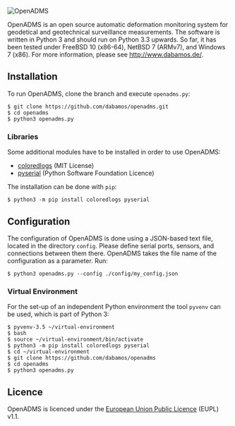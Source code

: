 ![OpenADMS](http://www.dabamos.de/github/openadms.png)

OpenADMS is an open source automatic deformation monitoring system for geodetical
and geotechnical surveillance measurements. The software is written in Python 3
and should run on Python 3.3 upwards. So far, it has been tested under FreeBSD
10 (x86-64), NetBSD 7 (ARMv7), and Windows 7 (x86). For more information, please
see http://www.dabamos.de/.

## Installation
To run OpenADMS, clone the branch and execute `openadms.py`:

```
$ git clone https://github.com/dabamos/openadms.git
$ cd openadms
$ python3 openadms.py
```

### Libraries
Some additional modules have to be installed in order to use OpenADMS:

* [coloredlogs](https://pypi.python.org/pypi/coloredlogs) (MIT License)
* [pyserial](https://pypi.python.org/pypi/pyserial) (Python Software Foundation Licence)

The installation can be done with `pip`:

```
$ python3 -m pip install coloredlogs pyserial
```

## Configuration
The configuration of OpenADMS is done using a JSON-based text file, located in
the directory `config`. Please define serial ports, sensors, and connections
between them there. OpenADMS takes the file name of the configuration as a
parameter. Run:

```
$ python3 openadms.py --config ./config/my_config.json
```

### Virtual Environment
For the set-up of an independent Python environment the tool `pyvenv` can be
used, which is part of Python 3:

```
$ pyvenv-3.5 ~/virtual-environment
$ bash
$ source ~/virtual-environment/bin/activate
$ python3 -m pip install coloredlogs pyserial
$ cd ~/virtual-environment
$ git clone https://github.com/dabamos/openadms
$ cd openadms
$ python3 openadms.py
```

## Licence
OpenADMS is licenced under the [European Union Public
Licence](https://joinup.ec.europa.eu/community/eupl/og_page/eupl) (EUPL) v1.1.

